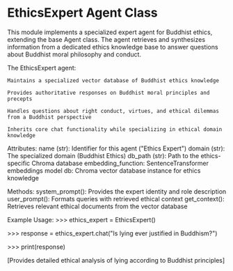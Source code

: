 # EthicsExpert Agent Class

This module implements a specialized expert agent for Buddhist ethics, extending the base Agent class.
The agent retrieves and synthesizes information from a dedicated ethics knowledge base to answer questions
about Buddhist moral philosophy and conduct.

The EthicsExpert agent:

    Maintains a specialized vector database of Buddhist ethics knowledge

    Provides authoritative responses on Buddhist moral principles and precepts

    Handles questions about right conduct, virtues, and ethical dilemmas from a Buddhist perspective

    Inherits core chat functionality while specializing in ethical domain knowledge

Attributes:
name (str): Identifier for this agent ("Ethics Expert")
domain (str): The specialized domain (Buddhist Ethics)
db_path (str): Path to the ethics-specific Chroma database
embedding_function: SentenceTransformer embeddings model
db: Chroma vector database instance for ethics knowledge

Methods:
system_prompt(): Provides the expert identity and role description
user_prompt(): Formats queries with retrieved ethical context
get_context(): Retrieves relevant ethical documents from the vector database

Example Usage:
\>>> ethics_expert = EthicsExpert()

\>>> response = ethics_expert.chat("Is lying ever justified in Buddhism?")

\>>> print(response)

[Provides detailed ethical analysis of lying according to Buddhist principles]